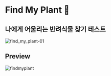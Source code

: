 # Find My Plant 🌱

 ## 나에게 어울리는 반려식물 찾기 테스트
 
![find_my_plant-01](https://user-images.githubusercontent.com/78190786/119984025-e4b9a400-bffb-11eb-993b-e10f79fc4840.jpg)

## Preview
![findmyplant](https://user-images.githubusercontent.com/78190786/119990013-cc00bc80-c002-11eb-8961-5668eb47cb89.gif)
